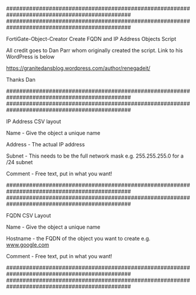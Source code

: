 ##############################################################################################
##############################################################################################

FortiGate-Object-Creator
Create FQDN and IP Address Objects Script

All credit goes to Dan Parr whom originally created the script. Link to his WordPress is below

https://granitedansblog.wordpress.com/author/renegadeit/

Thanks Dan

##############################################################################################
##############################################################################################




IP Address CSV layout

Name - Give the object a unique name

Address - The actual IP address

Subnet - This needs to be the full network mask e.g. 255.255.255.0 for a /24 subnet

Comment - Free text, put in what you want!




##############################################################################################
##############################################################################################

FQDN CSV Layout

Name - Give the object a unique name

Hostname - the FQDN of the object you want to create e.g. www.google.com

Comment - Free text, put in what you want!

##############################################################################################
##############################################################################################
